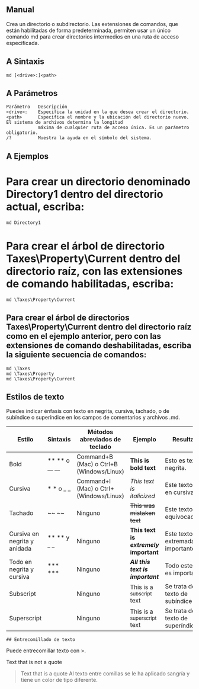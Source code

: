 ## Manual

Crea un directorio o subdirectorio. Las extensiones de comandos, que están habilitadas de forma predeterminada, permiten usar un único comando md para crear directorios intermedios en una ruta de acceso especificada.


## A Sintaxis

    md [<drive>:]<path>

## A Parámetros

    Parámetro	Descripción
    <drive>:	Especifica la unidad en la que desea crear el directorio.
    <path>	    Especifica el nombre y la ubicación del directorio nuevo. El sistema de archivos determina la longitud
                máxima de cualquier ruta de acceso única. Es un parámetro obligatorio.
    /?	        Muestra la ayuda en el símbolo del sistema.

## A Ejemplos
# Para crear un directorio denominado Directory1 dentro del directorio actual, escriba:
         
    md Directory1
# Para crear el árbol de directorio Taxes\Property\Current dentro del directorio raíz, con las extensiones de comando habilitadas, escriba:

    md \Taxes\Property\Current
    
## Para crear el árbol de directorios Taxes\Property\Current dentro del directorio raíz como en el ejemplo anterior, pero con las extensiones de comando deshabilitadas, escriba la siguiente secuencia de comandos:
    md \Taxes
    md \Taxes\Property
    md \Taxes\Property\Current
## Estilos de texto

Puedes indicar énfasis con texto en negrita, cursiva, tachado, o de subíndice o superíndice en los campos de comentarios y archivos .md.

| Estilo                        | Sintaxis       | Métodos abreviados de teclado        | Ejemplo                                    | Resultados                               |
|-------------------------------|----------------|---------------------------------------|--------------------------------------------|------------------------------------------|
| Bold                          | ** ** o __ __ | Command+B (Mac) o Ctrl+B (Windows/Linux) | **This is bold text**                     | Esto es texto en negrita.                |
| Cursiva                       | * * o _ _     | Command+I (Mac) o CtrI+ (Windows/Linux)  | _This text is italicized_                 | Este texto está en cursiva               |
| Tachado                       | ~~ ~~          | Ninguno                               | ~~This was mistaken text~~                 | Este texto está equivocado               |
| Cursiva en negrita y anidada | ** ** y _ _   | Ninguno                               | **This text is _extremely_ important**     | Este texto es extremadamente importante |
| Todo en negrita y cursiva    | *** ***        | Ninguno                               | ***All this text is important***          | Todo este texto es importante           |
| Subscript                    | <sub> </sub>  | Ninguno                               | This is a <sub>subscript</sub> text        | Se trata de un texto de subíndice       |
| Superscript                  | <sup> </sup>  | Ninguno                               | This is a <sup>superscript</sup> text      | Se trata de un texto de superíndice     |



    ## Entrecomillado de texto
Puede entrecomillar texto con >.

Text that is not a quote

> Text that is a quote
Al texto entre comillas se le ha aplicado sangría y tiene un color de tipo diferente.
